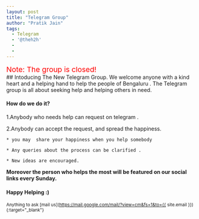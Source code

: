 ```yaml
---
layout: post
title: "Telegram Group"
author: "Pratik Jain"
tags: 
  - Telegram
  - '@theh2h'
  - 
  - 
---
```

<style>
#button-small{
  background-color: #4dbe7a; 
  width: 150px;   
  height: 50px; 
  color: #ffffff; 
  margin :20px auto; 
  border:none;
  display:block; 
  box-shadow: 0 1px 3px rgba(0,0,0,0.12), 0 1px 2px rgba(0,0,0,0.24);
  transition: all 0.3s cubic-bezier(.25,.8,.25,1);
}
#button-small:hover{
    box-shadow: 0 14px 28px rgba(0,0,0,0.25), 0 10px 10px rgba(0,0,0,0.22);
}
#disabled{
background-color: #ccc;
}
#disabeld:hover{
 box-shadow:none;
}
.note{
font-size : 1.2rem;
color: red;
}
</style>
<div class="note">Note: The  group is closed!</div>
## Intoducing The New Telegram Group.
We welcome anyone with a kind heart and a helping hand to help the people of Bengaluru .
The Telegram group is all about seeking help and helping others in need.

#### **How do we do it?**

1.Anybody who needs help can request on telegram .

2.Anybody can accept the request, and spread the happiness.



    * you may  share your happiness when you help somebody 

    * Any queries about the process can be clarified .

    * New ideas are encouraged.  

**Moreover the person who helps the most will be featured on our social links every Sunday.** 



#### **Happy Helping :)**

<!-- Make sure you copy the style while you copy the button -->
<!-- 
<a href="#" style="color: #fff;test-decoration:none; border:none;font-size:24px;"><button id="button-small disabled" disabled>Join Now</button></a>
-->


<small>Anything to ask [mail us](https://mail.google.com/mail/?view=cm&fs=1&to={{ site.email }}){:target="_blank"}</small>
